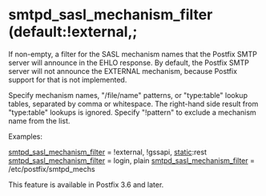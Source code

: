 # smtpd_sasl_mechanism_filter (default:!external,; 

 If non-empty, a filter for the SASL mechanism names that the
Postfix SMTP server will announce in the EHLO response. By default,
the Postfix SMTP server will not announce the EXTERNAL mechanism,
because Postfix support for that is not implemented. 

 Specify mechanism names, "/file/name" patterns, or "type:table"
lookup tables, separated by comma or whitespace. The right-hand
side result from "type:table" lookups is ignored. Specify "!pattern"
to exclude a mechanism name from the list. 


Examples:



<a href="postconf.5.html#smtpd_sasl_mechanism_filter">smtpd_sasl_mechanism_filter</a> = !external, !gssapi, <a href="DATABASE_README.html#types">static</a>:rest
<a href="postconf.5.html#smtpd_sasl_mechanism_filter">smtpd_sasl_mechanism_filter</a> = login, plain
<a href="postconf.5.html#smtpd_sasl_mechanism_filter">smtpd_sasl_mechanism_filter</a> = /etc/postfix/smtpd_mechs


 This feature is available in Postfix 3.6 and later. 


